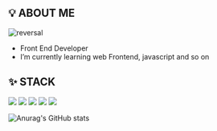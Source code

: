## 💡 ABOUT ME
![reversal](https://capsule-render.vercel.app/api?type=Soft&reversal=true&color=gradient&text=SoJuSo)
- Front End Developer
- I’m currently learning web Frontend, javascript and so on

## ✨ STACK
<img src="https://img.shields.io/badge/HTML5-e34f26?style=for-the-badge&logo=html5&logoColor=white"/> <img src="https://img.shields.io/badge/css-686de0?style=for-the-badge&logo=css3&logoColor=white"/> <img src="https://img.shields.io/badge/JavaScript-f9ca24?style=for-the-badge&logo=javascript&logoColor=white"/> <img src="https://img.shields.io/badge/React-61DAFB?style=for-the-badge&logo=React&logoColor=white"/> <img src="https://img.shields.io/badge/React Native-61DAFB?style=for-the-badge&logo=React&logoColor=white"/>

![Anurag's GitHub stats](https://github-readme-stats.vercel.app/api?username=SoJuSo&show_icons=true&theme=radical)


<!--
**SoJuSo/SoJuSo** is a ✨ _special_ ✨ repository because its `README.md` (this file) appears on your GitHub profile.

Here are some ideas to get you started:

- 🔭 I’m currently working on ...
- 🌱 I’m currently learning ...
- 👯 I’m looking to collaborate on ...
- 🤔 I’m looking for help with ...
- 💬 Ask me about ...
- 📫 How to reach me: ...
- 😄 Pronouns: ...
- ⚡ Fun fact: ...
-->
